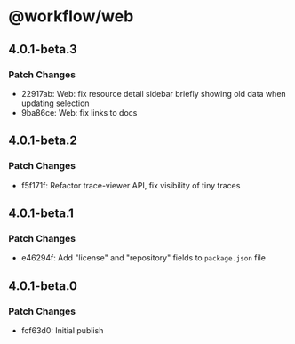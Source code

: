 # @workflow/web

## 4.0.1-beta.3

### Patch Changes

- 22917ab: Web: fix resource detail sidebar briefly showing old data when updating selection
- 9ba86ce: Web: fix links to docs

## 4.0.1-beta.2

### Patch Changes

- f5f171f: Refactor trace-viewer API, fix visibility of tiny traces

## 4.0.1-beta.1

### Patch Changes

- e46294f: Add "license" and "repository" fields to `package.json` file

## 4.0.1-beta.0

### Patch Changes

- fcf63d0: Initial publish
